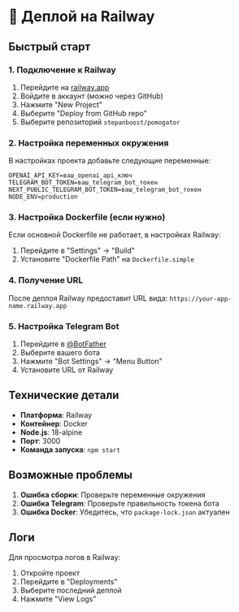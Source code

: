 # 🚀 Деплой на Railway

## Быстрый старт

### 1. Подключение к Railway
1. Перейдите на [railway.app](https://railway.app)
2. Войдите в аккаунт (можно через GitHub)
3. Нажмите "New Project"
4. Выберите "Deploy from GitHub repo"
5. Выберите репозиторий `stepanboost/pomogator`

### 2. Настройка переменных окружения
В настройках проекта добавьте следующие переменные:

```
OPENAI_API_KEY=ваш_openai_api_ключ
TELEGRAM_BOT_TOKEN=ваш_telegram_bot_токен
NEXT_PUBLIC_TELEGRAM_BOT_TOKEN=ваш_telegram_bot_токен
NODE_ENV=production
```

### 3. Настройка Dockerfile (если нужно)
Если основной Dockerfile не работает, в настройках Railway:
1. Перейдите в "Settings" → "Build"
2. Установите "Dockerfile Path" на `Dockerfile.simple`

### 4. Получение URL
После деплоя Railway предоставит URL вида:
`https://your-app-name.railway.app`

### 5. Настройка Telegram Bot
1. Перейдите в [@BotFather](https://t.me/botfather)
2. Выберите вашего бота
3. Нажмите "Bot Settings" → "Menu Button"
4. Установите URL от Railway

## Технические детали

- **Платформа**: Railway
- **Контейнер**: Docker
- **Node.js**: 18-alpine
- **Порт**: 3000
- **Команда запуска**: `npm start`

## Возможные проблемы

1. **Ошибка сборки**: Проверьте переменные окружения
2. **Ошибка Telegram**: Проверьте правильность токена бота
3. **Ошибка Docker**: Убедитесь, что `package-lock.json` актуален

## Логи
Для просмотра логов в Railway:
1. Откройте проект
2. Перейдите в "Deployments"
3. Выберите последний деплой
4. Нажмите "View Logs"
